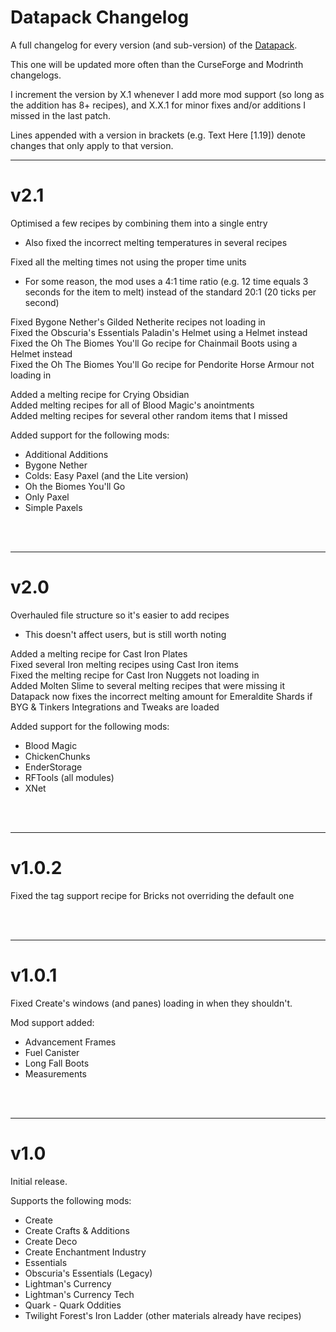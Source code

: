 # Datapack Changelog

A full changelog for every version (and sub-version) of the [Datapack](https://www.curseforge.com/minecraft/data-packs/melting-recipe-compatability).

This one will be updated more often than the CurseForge and Modrinth changelogs.

I increment the version by X.1 whenever I add more mod support (so long as the addition has 8+ recipes), and X.X.1 for minor fixes and/or additions I missed in the last patch.

Lines appended with a version in brackets (e.g. Text Here [1.19]) denote changes that only apply to that version.

--------------------------------------------------

# v2.1

Optimised a few recipes by combining them into a single entry
- Also fixed the incorrect melting temperatures in several recipes

Fixed all the melting times not using the proper time units
- For some reason, the mod uses a 4:1 time ratio (e.g. 12 time equals 3 seconds for the item to melt) instead of the standard 20:1 (20 ticks per second)

Fixed Bygone Nether's Gilded Netherite recipes not loading in<br />
Fixed the Obscuria's Essentials Paladin's Helmet using a Helmet instead<br />
Fixed the Oh The Biomes You'll Go recipe for Chainmail Boots using a Helmet instead<br />
Fixed the Oh The Biomes You'll Go recipe for Pendorite Horse Armour not loading in

Added a melting recipe for Crying Obsidian<br />
Added melting recipes for all of Blood Magic's anointments<br />
Added melting recipes for several other random items that I missed

Added support for the following mods:
- Additional Additions
- Bygone Nether
- Colds: Easy Paxel (and the Lite version)
- Oh the Biomes You'll Go
- Only Paxel
- Simple Paxels


<br /> <br />

--------------------------------------------------
# v2.0

Overhauled file structure so it's easier to add recipes
- This doesn't affect users, but is still worth noting

Added a melting recipe for Cast Iron Plates<br />
Fixed several Iron melting recipes using Cast Iron items<br />
Fixed the melting recipe for Cast Iron Nuggets not loading in<br />
Added Molten Slime to several melting recipes that were missing it<br />
Datapack now fixes the incorrect melting amount for Emeraldite Shards if BYG & Tinkers Integrations and Tweaks are loaded


Added support for the following mods:
- Blood Magic
- ChickenChunks
- EnderStorage
- RFTools (all modules)
- XNet


<br /> <br />

--------------------------------------------------
# v1.0.2

Fixed the tag support recipe for Bricks not overriding the default one


<br /> <br />

--------------------------------------------------
# v1.0.1

Fixed Create's windows (and panes) loading in when they shouldn't.

Mod support added:

- Advancement Frames
- Fuel Canister
- Long Fall Boots
- Measurements


<br /> <br />

--------------------------------------------------
# v1.0

Initial release.

Supports the following mods:

- Create
- Create Crafts & Additions
- Create Deco
- Create Enchantment Industry
- Essentials
- Obscuria's Essentials (Legacy)
- Lightman's Currency
- Lightman's Currency Tech
- Quark
- Quark Oddities
- Twilight Forest's Iron Ladder (other materials already have recipes)